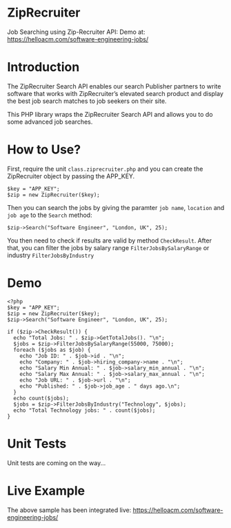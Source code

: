# ZipRecruiter
Job Searching using Zip-Recruiter API:  Demo at:  https://helloacm.com/software-engineering-jobs/

# Introduction
The ZipRecruiter Search API enables our search Publisher partners to write software that works with ZipRecruiter’s elevated search product and display the best job search matches to job seekers on their site.

This PHP library wraps the ZipRecruiter Search API and allows you to do some advanced job searches.

# How to Use?
First, require the unit `class.ziprecruiter.php` and you can create the ZipRecruiter object by passing the APP_KEY.

```
$key = "APP_KEY";
$zip = new ZipRecruiter($key);
```

Then you can search the jobs by giving the paramter `job name`, `location` and `job age` to the `Search` method:

```
$zip->Search("Software Engineer", "London, UK", 25);
```

You then need to check if results are valid by method `CheckResult`. After that, you can filter the jobs by salary range `FilterJobsBySalaryRange` or industry `FilterJobsByIndustry`

# Demo
```
<?php
$key = "APP_KEY";
$zip = new ZipRecruiter($key);
$zip->Search("Software Engineer", "London, UK", 25);

if ($zip->CheckResult()) {
  echo "Total Jobs: " . $zip->GetTotalJobs(). "\n";
  $jobs = $zip->FilterJobsBySalaryRange(55000, 75000);
  foreach ($jobs as $job) {
    echo "Job ID: " . $job->id . "\n";
    echo "Company: " . $job->hiring_company->name . "\n";
    echo "Salary Min Annual: " . $job->salary_min_annual . "\n";
    echo "Salary Max Annual: " . $job->salary_max_annual . "\n";
    echo "Job URL: " . $job->url . "\n";
    echo "Published: " . $job->job_age . " days ago.\n";
  }  
  echo count($jobs);
  $jobs = $zip->FilterJobsByIndustry("Technology", $jobs);
  echo "Total Technology jobs: " . count($jobs);
}
```

# Unit Tests
Unit tests are coming on the way...

# Live Example
The above sample has been integrated live:  https://helloacm.com/software-engineering-jobs/
